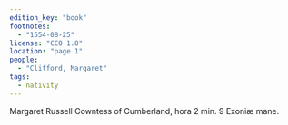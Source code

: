 ```yaml
---
edition_key: "book"
footnotes:
  - "1554-08-25"
license: "CC0 1.0"
location: "page 1"
people:
  - "Clifford, Margaret"
tags:
  - nativity
---
```

Margaret Russell Cowntess of Cumberland,
hora 2 min. 9 Exoniæ mane.
